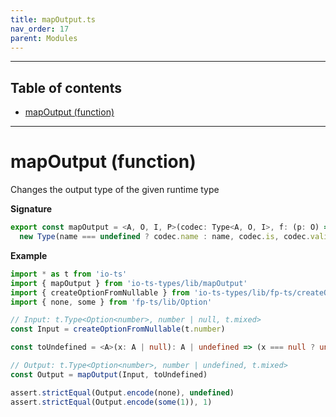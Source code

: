 ```yaml
---
title: mapOutput.ts
nav_order: 17
parent: Modules
---
```


---

<h2 class="text-delta">Table of contents</h2>

- [mapOutput (function)](#mapoutput-function)

---

# mapOutput (function)

Changes the output type of the given runtime type

**Signature**

```ts
export const mapOutput = <A, O, I, P>(codec: Type<A, O, I>, f: (p: O) => P, name?: string): Type<A, P, I> =>
  new Type(name === undefined ? codec.name : name, codec.is, codec.validate, a => ...
```

**Example**

```ts
import * as t from 'io-ts'
import { mapOutput } from 'io-ts-types/lib/mapOutput'
import { createOptionFromNullable } from 'io-ts-types/lib/fp-ts/createOptionFromNullable'
import { none, some } from 'fp-ts/lib/Option'

// Input: t.Type<Option<number>, number | null, t.mixed>
const Input = createOptionFromNullable(t.number)

const toUndefined = <A>(x: A | null): A | undefined => (x === null ? undefined : x)

// Output: t.Type<Option<number>, number | undefined, t.mixed>
const Output = mapOutput(Input, toUndefined)

assert.strictEqual(Output.encode(none), undefined)
assert.strictEqual(Output.encode(some(1)), 1)
```
